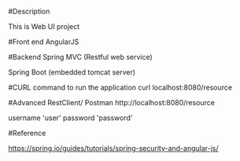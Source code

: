 
#Description

This is Web UI project

#Front end
AngularJS

#Backend 
Spring MVC (Restful web service)

Spring Boot (embedded tomcat server)

#CURL command to run the application
curl localhost:8080/resource

#Advanced RestClient/ Postman
http://localhost:8080/resource 

username 'user' 
password 'password'

#Reference

https://spring.io/guides/tutorials/spring-security-and-angular-js/
